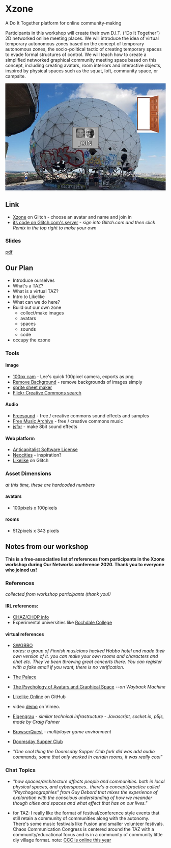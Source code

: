 # Xzone

A Do It Together platform for online community-making 

Participants in this workshop will create their own D.I.T. (“Do It Together”) 2D networked online meeting places. We will introduce the idea of virtual temporary autonomous zones based on the concept of temporary autonomous zones, the socio-political tactic of creating temporary spaces to evade formal structures of control. We will teach how to create a simplified networked graphical community meeting space based on this concept, including creating avatars, room interiors and interactive objects, inspired by physical spaces such as the squat, loft, community space, or campsite.

![Xzone screenshot](dit.png)

## Link

- [Xzone](http://xzone.glitch.me/) on Glitch - choose an avatar and name and join in
- [its code on Glitch.com's server](https://glitch.com/edit/#!/xzone) - *sign into Glitch.com and then click Remix in the top right to make your own*

### Slides

[pdf](https://raw.githubusercontent.com/lee2sman/lee2sman.github.io/master/projects/xzone/xzone-slides.pdf)

## Our Plan

- Introduce ourselves
- What's a TAZ?
- What is a virtual TAZ?
- Intro to Likelike
- What can we do here?
- Build out our own zone
  - collect/make images
  - avatars
  - spaces
  - sounds
  - code
- occupy the xzone

### Tools

#### Image
- [100px cam](https://leetusman.com/everyday/145/) - Lee's quick 100pixel camera, exports as png
- [Remove Background](https://www.remove.bg/) - remove backgrounds of images simply
- [sprite sheet maker](https://spritesheet.org/)  
- [Flickr Creative Commons search](https://www.flickr.com/search/?text=&license=2%2C3%2C4%2C5%2C6%2C9)

#### Audio
- [Freesound](https://freesound.org/) - free / creative commons sound effects and samples
- [Free Music Archive](https://www.freemusicarchive.org/search) - free / creative commons music
- [jsfxr](https://sfxr.me/) - make 8bit sound effects


#### Web platform

- [Anticapitalist Software License](https://anticapitalist.software/)
- [Neocities](https://neocities.org/browse) - inspiration?
- [Likelike](https://glitch.com/~likelike) on Glitch

### Asset Dimensions

*at this time, these are hardcoded numbers*

#### avatars

- 100pixels x 100pixels

#### rooms

- 512pixels x 343 pixels

## Notes from our workshop 

**This is a free-associative list of references from participants in the Xzone workshop during Our Networks conference 2020. Thank you to everyone who joined us!**

### References 

*collected from workshop participants (thank you!)*

#### IRL references:

- [CHAZ/CHOP info](https://en.wikipedia.org/wiki/Capitol_Hill_Autonomous_Zone)
- Experimental universities like [Rochdale College](https://en.wikipedia.org/wiki/Rochdale_College)

#### virtual references

- [SWGBBO](https://fak.ovh/)  
*notes: a group of Finnish musicians hacked Habbo hotel and made their own version of it. you can make your own rooms and characters and chat etc. They've been throwing great concerts there. You can register with a fake email if you want, there is no verification.*

- [The Palace](https://en.wikipedia.org/wiki/The_Palace_(computer_program))
- [The Psychology of Avatars and Graphical Space](https://web.archive.org/web/20180314004652/http://truecenterpublishing.com/psycyber/psyav.html) --*on Wayback Machine*


- [Likelike Online](https://github.com/molleindustria/likelike-online) on GitHub
- video [demo](https://vimeo.com/426868920/c2ae1a7293) on Vimeo.

- [Eigengrau](https://glitch.com/edit/#!/eigengrau) - *similar technical infrastructure - Javascript, socket.io, p5js, made by Craig Fahner*

- [BrowserQuest](https://github.com/browserquest/BrowserQuest) - *multiplayer game environment*


- [Doomsday Supper Club](https://doomsdaysupperclub-ournetworks.glitch.me/)
- *"One cool thing the Doomsday Supper Club fork did was add audio commands, some that only worked in certain rooms, it was really cool"*

### Chat Topics

- *"how spaces/architecture affects people and communities. both in local physical spaces, and cyberspaces.. there's a concept/practice called "Psychogeographies" from Guy Debord that mixes the experience of exploration with the conscious understanding of how we meander though cities and spaces and what effect that has on our lives."*

- for TAZ: I really like the format of festival/conference style events that still retain a community of communities along with the autonomy. There's some music festivals like Fusion and smaller volunteer festivals. Chaos Communication Congress is centered around the TAZ with a community/educational focus and is in a community of community little diy village format. note: [CCC is online this year](https://events.ccc.de/)
